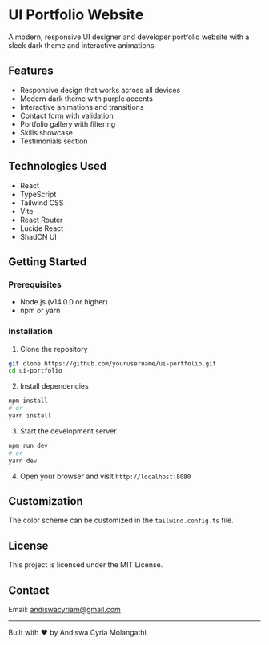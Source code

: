 
# UI Portfolio Website

A modern, responsive UI designer and developer portfolio website with a sleek dark theme and interactive animations.

## Features

- Responsive design that works across all devices
- Modern dark theme with purple accents
- Interactive animations and transitions
- Contact form with validation
- Portfolio gallery with filtering
- Skills showcase
- Testimonials section

##  Technologies Used

- React
- TypeScript
- Tailwind CSS
- Vite
- React Router
- Lucide React
- ShadCN UI

## Getting Started

### Prerequisites

- Node.js (v14.0.0 or higher)
- npm or yarn

### Installation

1. Clone the repository
```bash
git clone https://github.com/yourusername/ui-portfolio.git
cd ui-portfolio
```

2. Install dependencies
```bash
npm install
# or
yarn install
```

3. Start the development server
```bash
npm run dev
# or
yarn dev
```

4. Open your browser and visit `http://localhost:8080`

## Customization

The color scheme can be customized in the `tailwind.config.ts` file.

## License

This project is licensed under the MIT License.

## Contact

Email: andiswacyriam@gmail.com

---

Built with ❤️ by Andiswa Cyria Molangathi
